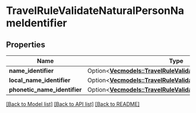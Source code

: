 # TravelRuleValidateNaturalPersonNameIdentifier

## Properties

Name | Type | Description | Notes
------------ | ------------- | ------------- | -------------
**name_identifier** | Option<[**Vec<models::TravelRuleValidateNaturalNameIdentifier>**](TravelRuleValidateNaturalNameIdentifier.md)> |  | [optional]
**local_name_identifier** | Option<[**Vec<models::TravelRuleValidateNaturalNameIdentifier>**](TravelRuleValidateNaturalNameIdentifier.md)> |  | [optional]
**phonetic_name_identifier** | Option<[**Vec<models::TravelRuleValidateNaturalNameIdentifier>**](TravelRuleValidateNaturalNameIdentifier.md)> |  | [optional]

[[Back to Model list]](../README.md#documentation-for-models) [[Back to API list]](../README.md#documentation-for-api-endpoints) [[Back to README]](../README.md)


